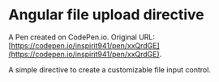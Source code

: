 # Angular file upload directive

A Pen created on CodePen.io. Original URL: [https://codepen.io/inspirit941/pen/xxQrdGE](https://codepen.io/inspirit941/pen/xxQrdGE).

A simple directive to create a customizable file input control.